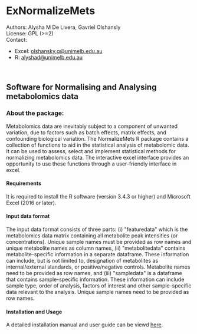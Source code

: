# ExNormalizeMets

Authors: Alysha M De Livera, Gavriel Olshansly <br />
License: GPL (>=2) <br />
Contact: <br />
* Excel: olshansky.g@unimelb.edu.au
* R: alyshad@unimelb.edu.au

<br />

## Software for Normalising and Analysing metabolomics data


### About the package:

Metabolomics data are inevitably subject to a component of unwanted variation, due to factors such as batch effects, matrix effects, and confounding biological variation. The NormalizeMets R package contains a collection of functions to aid in the statistical analysis of metabolomic data. It can be used to assess, select and implement statistical methods for normalizing metabolomics data. The interactive excel interface provides an opportunity to use these functions through a user-friendly interface in excel.

#### Requirements
It is required to install the R software (version 3.4.3 or higher) and Microsoft Excel (2016 or later).

#### Input data format

The input data format consists of three parts: (i) "featuredata" which is the metabolomics data matrix containing all metabolite peak intensities (or concentrations). Unique sample names must be provided as row names and unique metabolite names as column names, (ii) "metabolitedata" contains metabolite-specific information in a separate dataframe. These information can include, but is not limited to, designation of metabolites as internal/external standards, or positive/negative controls. Metabolite names need to be provided as row names, and (iii) "sampledata" is a dataframe that contains sample-specific information. These information can include sample type, order of analysis, factors of interest and other sample-specific data relevant to the analysis. Unique sample names need to be provided as row names.

#### Installation and Usage

A detailed installation manual and user guide can be viewd [here](https://github.com/metabolomicstats/ExNormalizeMets/blob/master/ExNormalizeMets_manual.1.pdf).




